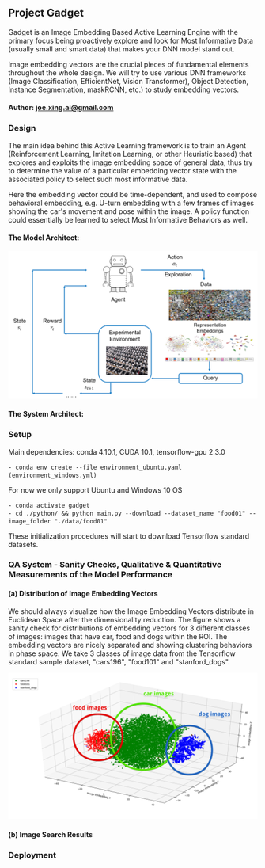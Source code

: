 
## Project Gadget

Gadget is an Image Embedding Based Active Learning Engine with the primary focus being proactively explore and look 
for Most Informative Data (usually small and smart data) that makes your DNN model stand out.

Image embedding vectors are the crucial pieces of fundamental elements throughout the whole design. We will try to use
various DNN frameworks (Image Classification, EfficientNet, Vision Transformer), Object Detection, Instance 
Segmentation, maskRCNN, etc.) to study embedding vectors.

#### Author: joe.xing.ai@gmail.com

### Design

The main idea behind this Active Learning framework is to train an Agent (Reinforcement Learning, Imitation Learning, 
or other Heuristic based) that explores and exploits the image embedding space of general data, thus try to determine 
the value of a particular embedding vector state with the associated policy to select such most informative data.

Here the embedding vector could be time-dependent, and used to compose behavioral embedding, e.g. U-turn embedding
with a few frames of images showing the car's movement and pose within the image. A policy function could essentially
be learned to select Most Informative Behaviors as well.

#### The Model Architect:

<p align="center">
  <img src="python/artifacts/model_architecture.png" width="1000" title="Model Architecture">
</p>

#### The System Architect:

### Setup

Main dependencies: conda 4.10.1, CUDA 10.1, tensorflow-gpu 2.3.0

    - conda env create --file environment_ubuntu.yaml (environment_windows.yml)

For now we only support Ubuntu and Windows 10 OS

    - conda activate gadget
    - cd ./python/ && python main.py --download --dataset_name "food01" --image_folder "./data/food01"

These initialization procedures will start to download Tensorflow standard datasets.

### QA System - Sanity Checks, Qualitative & Quantitative Measurements of the Model Performance

#### (a) Distribution of Image Embedding Vectors

We should always visualize how the Image Embedding Vectors distribute in Euclidean Space after the dimensionality
reduction. The figure shows a sanity check for distributions of embedding vectors for 3 different classes of images:
images that have car, food and dogs within the ROI. The embedding vectors are nicely separated and showing clustering 
behaviors in phase space. We take 3 classes of image data from the Tensorflow standard sample dataset, "cars196",
"food101" and "stanford_dogs".

<p align="center">
  <img src="python/artifacts/embedding_distribution.png" width="1000" title="Distribution of Image Embedding Vectors">
</p>


#### (b) Image Search Results


### Deployment

